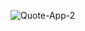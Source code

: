 ![Quote-App-2](https://github.com/realeti/QuatesApp/assets/30148823/f1efff8b-8854-40b4-904e-b32454389610)
